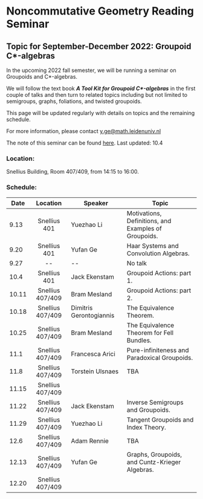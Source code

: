 # Noncommutative Geometry Reading Seminar
## Topic for September-December 2022: Groupoid C*-algebras

In the upcoming 2022 fall semester, we will be running a seminar on Groupoids and C*-algebras. 

We will follow the text book ___A Tool Kit for Groupoid C*-algebras___ in the first couple of talks and then turn to related topics including but not limited to semigroups, graphs, foliations, and twisted groupoids. 

This page will be updated regularly with details on topics and the remaining schedule.

<!-- You can use the [editor on GitHub](https://github.com/Sherlock3711/Groupoid-C--algebras/edit/gh-pages/index.md) to maintain and preview the content for your website in Markdown files. -->

<!-- Whenever you commit to this repository, GitHub Pages will run [Jekyll](https://jekyllrb.com/) to rebuild the pages in your site, from the content in your Markdown files. -->

For more information, please contact y.ge@math.leidenuniv.nl

The note of this seminar can be found [here](./notes/groupoid_note.pdf). Last updated: 10.4

### Location:
Snellius Building, Room 407/409, from 14:15 to 16:00.

### Schedule:

|  Date   | Location | Speaker  |  Topic |
|  ---  | :----------:  | ----  | -------- |
| 9.13  | Snellius 401| Yuezhao Li | Motivations, Definitions, and Examples of Groupoids. |
| 9.20  | Snellius 401| Yufan Ge |  Haar Systems and Convolution Algebras. |
| 9.27  | -- | -- | No talk |
| 10.4  | Snellius 401| Jack Ekenstam | Groupoid Actions: part 1. |
| 10.11 | Snellius 407/409| Bram Mesland | Groupoid Actions: part 2. |
| 10.18 | Snellius 407/409| Dimitris Gerontogiannis | The Equivalence Theorem.  |
| 10.25 | Snellius 407/409| Bram Mesland | The Equivalence Theorem for Fell Bundles. |
| 11.1 | Snellius 407/409| Francesca Arici | Pure-infiniteness and Paradoxical Groupoids. |
| 11.8 | Snellius 407/409| Torstein Ulsnaes | TBA |
| 11.15 | Snellius 407/409|  |  |
| 11.22 | Snellius 407/409| Jack Ekenstam | Inverse Semigroups and Groupoids. |
| 11.29 | Snellius 407/409| Yuezhao Li | Tangent Groupoids and Index Theory. |
| 12.6 | Snellius 407/409| Adam Rennie | TBA |
| 12.13 | Snellius 407/409| Yufan Ge | Graphs, Groupoids, and Cuntz-Krieger Algebras. |
| 12.20 | Snellius 407/409|  |  |
